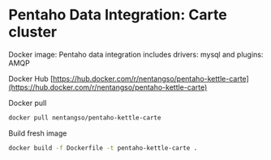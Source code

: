 # Pentaho Data Integration: Carte cluster

Docker image: Pentaho data integration includes drivers: mysql and plugins: AMQP

Docker Hub [https://hub.docker.com/r/nentangso/pentaho-kettle-carte](https://hub.docker.com/r/nentangso/pentaho-kettle-carte)

Docker pull

```sh
docker pull nentangso/pentaho-kettle-carte
```

Build fresh image

```sh
docker build -f Dockerfile -t pentaho-kettle-carte .
```